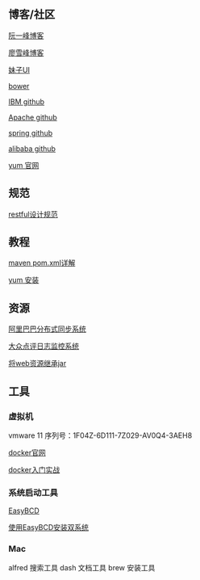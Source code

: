 ## 博客/社区
[阮一峰博客](http://www.ruanyifeng.com/blog/)

[廖雪峰博客](http://www.liaoxuefeng.com)

[妹子UI](http://amazeui.org/getting-started)

[bower](http://bower.io/)

[IBM github](http://ibm.github.io/)

[Apache github](https://github.com/apache)

[spring github](https://github.com/spring-projects)

[alibaba github](https://github.com/alibaba)

[yum 官网](http://yum.baseurl.org/)

## 规范
[restful设计规范](http://www.ruanyifeng.com/blog/2014/05/restful_api.html)

## 教程
[maven pom.xml详解](http://www.blogjava.net/jianyue/articles/227932.html)

[yum 安装](http://blog.csdn.net/tianlesoftware/article/details/5381522)

## 资源
[阿里巴巴分布式同步系统](http://github.com/alibaba/otter)

[大众点评日志监控系统](https://github.com/dianping/cat)

[将web资源继承jar](http://www.webjars.org/)

## 工具
### 虚拟机
vmware 11 序列号：1F04Z-6D111-7Z029-AV0Q4-3AEH8

[docker官网](https://www.docker.com/)

[docker入门实战](http://yuedu.baidu.com/ebook/d817967416fc700abb68fca1)
### 系统启动工具
[EasyBCD](http://neosmart.net/EasyBCD/)

[使用EasyBCD安装双系统](http://jingyan.baidu.com/article/e4d08ffdace06e0fd2f60d39.html)

### Mac
alfred 搜索工具
dash 文档工具
brew 安装工具








